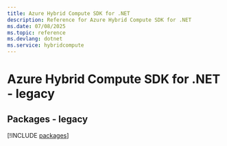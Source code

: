 ```yaml
---
title: Azure Hybrid Compute SDK for .NET
description: Reference for Azure Hybrid Compute SDK for .NET
ms.date: 07/08/2025
ms.topic: reference
ms.devlang: dotnet
ms.service: hybridcompute
---
```

# Azure Hybrid Compute SDK for .NET - legacy
## Packages - legacy
[!INCLUDE [packages](hybrid-compute-index.md)]